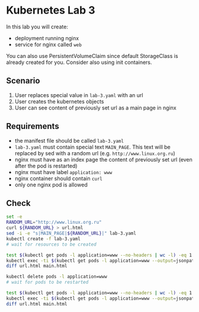 # Kubernetes Lab 3

In this lab you will create:
 - deployment running nginx
 - service for nginx called `web`

You can also use PersistentVolumeClaim since default StorageClass is already created for you. Consider also using init containers.

## Scenario

1. User replaces special value in `lab-3.yaml` with an url
2. User creates the kubernetes objects
3. User can see content of previously set url as a main page in nginx

## Requirements

- the manifest file should be called `lab-3.yaml`
- `lab-3.yaml` must contain special text `MAIN_PAGE`. This text will be replaced by sed with a random url (e.g. `http://www.linux.org.ru`)
- nginx must have as an index page the content of previously set url (even after the pod is restarted)
- nginx must have label `application: www`
- nginx container should contain `curl`
- only one nginx pod is allowed

## Check

```bash
set -e
RANDOM_URL="http://www.linux.org.ru"
curl ${RANDOM_URL} > url.html
sed -i -e "s|MAIN_PAGE|${RANDOM_URL}|" lab-3.yaml
kubectl create -f lab-3.yaml
# wait for resources to be created

test $(kubectl get pods -l application=www --no-headers | wc -l) -eq 1
kubectl exec -ti $(kubectl get pods -l application=www --output=jsonpath={.items..metadata.name}) curl web > main.html
diff url.html main.html

kubectl delete pods -l application=www
# wait for pods to be restarted

test $(kubectl get pods -l application=www --no-headers | wc -l) -eq 1
kubectl exec -ti $(kubectl get pods -l application=www --output=jsonpath={.items..metadata.name}) curl web > main.html
diff url.html main.html
```
